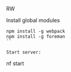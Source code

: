 RW

Install global modules

```
npm install -g webpack
npm install -g foreman
``

Start server:

```
nf start
```

